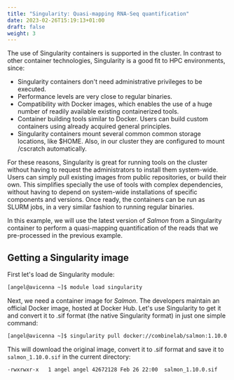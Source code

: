 ```yaml
---
title: "Singularity: Quasi-mapping RNA-Seq quantification"
date: 2023-02-26T15:19:13+01:00
draft: false
weight: 3
---
```


The use of Singularity containers is supported in the cluster. In contrast to other container technologies, Singularity is a good fit to HPC environments, since:
* Singularity containers don't need administrative privileges to be executed.
* Performance levels are very close to regular binaries.
* Compatibility with Docker images, which enables the use of a huge number of readily available existing containerized tools.
* Container building tools similar to Docker. Users can build custom containers using already acquired general principles.
* Singularity containers mount several common common storage locations, like $HOME. Also, in our cluster they are configured to mount /cscratch automatically.

For these reasons, Singularity is great for running tools on the cluster without having to request the administrators to install them system-wide. Users can simply pull existing images from public repositories, or build their own. This simplifies specially the use of tools with complex dependencies, without having to depend on system-wide installations of specific components and versions. Once ready, the containers can be run as SLURM jobs, in a very similar fashion to running regular binaries.


In this example, we will use the latest version of _Salmon_ from a Singularity container to perform a quasi-mapping quantification of the reads that we pre-processed in the previous example.

## Getting a Singularity image

First let's load de Singularity module:

```bash
[angel@avicenna ~]$ module load singularity

```

Next, we need a container image for _Salmon_. The developers maintain an official Docker image, hosted at Docker Hub. Let's use Singularity to get it and convert it to .sif format (the native Singularity format) in just one simple command:

```bash
[angel@avicenna ~]$ singularity pull docker://combinelab/salmon:1.10.0
```

This will download the original image, convert it to .sif format and save it to `salmon_1.10.0.sif` in the current directory:

```bash
-rwxrwxr-x   1 angel angel 42672128 Feb 26 22:00  salmon_1.10.0.sif

```


